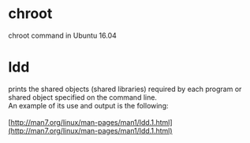 # chroot
chroot command in Ubuntu 16.04

# ldd
prints the shared objects (shared libraries) required by each program or shared object specified on the command line.  
An example of its use and output is the following:<br/><br/>
[http://man7.org/linux/man-pages/man1/ldd.1.html](http://man7.org/linux/man-pages/man1/ldd.1.html)
